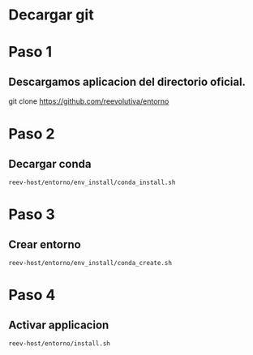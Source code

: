 # Decargar git

# Paso 1
## Descargamos aplicacion del directorio oficial.
git clone https://github.com/reevolutiva/entorno

# Paso 2
## Decargar conda
``reev-host/entorno/env_install/conda_install.sh``

# Paso 3
## Crear entorno
``reev-host/entorno/env_install/conda_create.sh``

# Paso 4
## Activar applicacion
``reev-host/entorno/install.sh``
